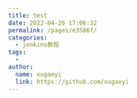 ```yaml
---
title: test
date: 2022-04-26 17:06:32
permalink: /pages/e3586f/
categories:
  - jenkins教程
tags:
  - 
author: 
  name: xugaoyi
  link: https://github.com/xugaoyi
---
```

